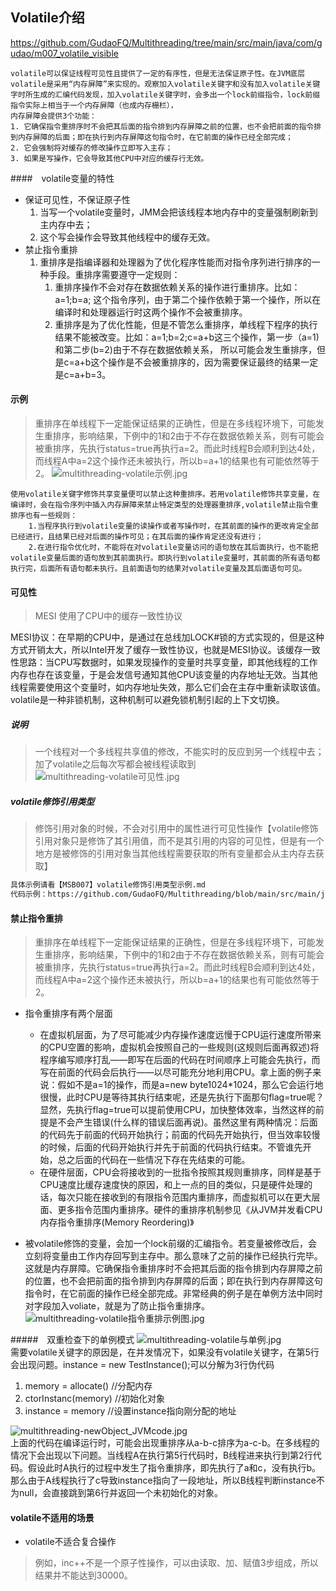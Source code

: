 ## Volatile介绍
<https://github.com/GudaoFQ/Multithreading/tree/main/src/main/java/com/gudao/m007_volatile_visible>
```shell
volatile可以保证线程可见性且提供了一定的有序性，但是无法保证原子性。在JVM底层volatile是采用“内存屏障”来实现的。观察加入volatile关键字和没有加入volatile关键字时所生成的汇编代码发现，加入volatile关键字时，会多出一个lock前缀指令，lock前缀指令实际上相当于一个内存屏障（也成内存栅栏），
内存屏障会提供3个功能：
1. 它确保指令重排序时不会把其后面的指令排到内存屏障之前的位置，也不会把前面的指令排到内存屏障的后面；即在执行到内存屏障这句指令时，在它前面的操作已经全部完成；
2. 它会强制将对缓存的修改操作立即写入主存；
3. 如果是写操作，它会导致其他CPU中对应的缓存行无效。
```

####　volatile变量的特性
* 保证可见性，不保证原子性
    1. 当写一个volatile变量时，JMM会把该线程本地内存中的变量强制刷新到主内存中去；
    2. 这个写会操作会导致其他线程中的缓存无效。
* 禁止指令重排
    1. 重排序是指编译器和处理器为了优化程序性能而对指令序列进行排序的一种手段。重排序需要遵守一定规则：
        1. 重排序操作不会对存在数据依赖关系的操作进行重排序。比如：a=1;b=a; 这个指令序列，由于第二个操作依赖于第一个操作，所以在编译时和处理器运行时这两个操作不会被重排序。
        2. 重排序是为了优化性能，但是不管怎么重排序，单线程下程序的执行结果不能被改变。比如：a=1;b=2;c=a+b这三个操作，第一步（a=1)和第二步(b=2)由于不存在数据依赖关系， 所以可能会发生重排序，但是c=a+b这个操作是不会被重排序的，因为需要保证最终的结果一定是c=a+b=3。
#### 示例
> 重排序在单线程下一定能保证结果的正确性，但是在多线程环境下，可能发生重排序，影响结果，下例中的1和2由于不存在数据依赖关系，则有可能会被重排序，先执行status=true再执行a=2。而此时线程B会顺利到达4处，而线程A中a=2这个操作还未被执行，所以b=a+1的结果也有可能依然等于2。
![multithreading-volatile示例.jpg](../resource/multithreading/multithreading-volatile示例.jpg)<br>
```shell
使用volatile关键字修饰共享变量便可以禁止这种重排序。若用volatile修饰共享变量，在编译时，会在指令序列中插入内存屏障来禁止特定类型的处理器重排序,volatile禁止指令重排序也有一些规则：
    1.当程序执行到volatile变量的读操作或者写操作时，在其前面的操作的更改肯定全部已经进行，且结果已经对后面的操作可见；在其后面的操作肯定还没有进行；
    2.在进行指令优化时，不能将在对volatile变量访问的语句放在其后面执行，也不能把volatile变量后面的语句放到其前面执行。即执行到volatile变量时，其前面的所有语句都执行完，后面所有语句都未执行。且前面语句的结果对volatile变量及其后面语句可见。
```

#### 可见性
> MESI 使用了CPU中的缓存一致性协议

MESI协议：在早期的CPU中，是通过在总线加LOCK#锁的方式实现的，但是这种方式开销太大，所以Intel开发了缓存一致性协议，也就是MESI协议。该缓存一致性思路：当CPU写数据时，如果发现操作的变量时共享变量，即其他线程的工作内存也存在该变量，于是会发信号通知其他CPU该变量的内存地址无效。当其他线程需要使用这个变量时，如内存地址失效，那么它们会在主存中重新读取该值。
volatile是一种非锁机制，这种机制可以避免锁机制引起的上下文切换。

##### 说明
> 一个线程对一个多线程共享值的修改，不能实时的反应到另一个线程中去；加了volatile之后每次写都会被线程读取到
![multithreading-volatile可见性.jpg](../resource/multithreading/multithreading-volatile可见性.jpg)<br>

##### volatile修饰引用类型
> 修饰引用对象的时候，不会对引用中的属性进行可见性操作【volatile修饰引用对象只是修饰了其引用值，而不是其引用的内容的可见性，但是有一个地方是被修饰的引用对象当其他线程需要获取的所有变量都会从主内存去获取】
```markdown
具体示例请看【MSB007】volatile修饰引用类型示例.md
代码示例：https://github.com/GudaoFQ/Multithreading/blob/main/src/main/java/com/gudao/m007_volatile_visible/VolatileQuoteListVisible.java
```

#### 禁止指令重排
> 重排序在单线程下一定能保证结果的正确性，但是在多线程环境下，可能发生重排序，影响结果，下例中的1和2由于不存在数据依赖关系，则有可能会被重排序，先执行status=true再执行a=2。而此时线程B会顺利到达4处，而线程A中a=2这个操作还未被执行，所以b=a+1的结果也有可能依然等于2。
* 指令重排序有两个层面
    * 在虚拟机层面，为了尽可能减少内存操作速度远慢于CPU运行速度所带来的CPU空置的影响，虚拟机会按照自己的一些规则(这规则后面再叙述)将程序编写顺序打乱——即写在后面的代码在时间顺序上可能会先执行，而写在前面的代码会后执行——以尽可能充分地利用CPU。拿上面的例子来说：假如不是a=1的操作，而是a=new byte1024*1024，那么它会运行地很慢，此时CPU是等待其执行结束呢，还是先执行下面那句flag=true呢？显然，先执行flag=true可以提前使用CPU，加快整体效率，当然这样的前提是不会产生错误(什么样的错误后面再说)。虽然这里有两种情况：后面的代码先于前面的代码开始执行；前面的代码先开始执行，但当效率较慢的时候，后面的代码开始执行并先于前面的代码执行结束。不管谁先开始，总之后面的代码在一些情况下存在先结束的可能。
    * 在硬件层面，CPU会将接收到的一批指令按照其规则重排序，同样是基于CPU速度比缓存速度快的原因，和上一点的目的类似，只是硬件处理的话，每次只能在接收到的有限指令范围内重排序，而虚拟机可以在更大层面、更多指令范围内重排序。硬件的重排序机制参见《从JVM并发看CPU内存指令重排序(Memory Reordering)》

* 被volatile修饰的变量，会加一个lock前缀的汇编指令。若变量被修改后，会立刻将变量由工作内存回写到主存中。那么意味了之前的操作已经执行完毕。这就是内存屏障。它确保指令重排序时不会把其后面的指令排到内存屏障之前的位置，也不会把前面的指令排到内存屏障的后面；即在执行到内存屏障这句指令时，在它前面的操作已经全部完成。非常经典的例子是在单例方法中同时对字段加入voliate，就是为了防止指令重排序。
![multithreading-volatile指令重排示例图.jpg](../resource/multithreading/multithreading-volatile指令重排示例图.jpg)

#####　双重检查下的单例模式
![multithreading-volatile与单例.jpg](../resource/multithreading/multithreading-volatile与单例.jpg)<br>
需要volatile关键字的原因是，在并发情况下，如果没有volatile关键字，在第5行会出现问题。instance = new TestInstance();可以分解为3行伪代码
1. memory = allocate() //分配内存
2. ctorInstanc(memory) //初始化对象
3. instance = memory //设置instance指向刚分配的地址

![multithreading-newObject_JVMcode.jpg](../resource/multithreading/multithreading-newObject_JVMcode.jpg)<br>
上面的代码在编译运行时，可能会出现重排序从a-b-c排序为a-c-b。在多线程的情况下会出现以下问题。当线程A在执行第5行代码时，B线程进来执行到第2行代码。假设此时A执行的过程中发生了指令重排序，即先执行了a和c，没有执行b。那么由于A线程执行了c导致instance指向了一段地址，所以B线程判断instance不为null，会直接跳到第6行并返回一个未初始化的对象。

#### volatile不适用的场景
* volatile不适合复合操作
> 例如，inc++不是一个原子性操作，可以由读取、加、赋值3步组成，所以结果并不能达到30000。
